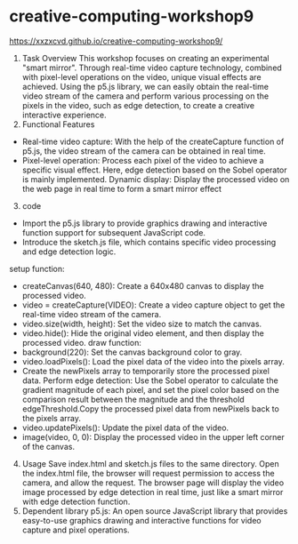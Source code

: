 # creative-computing-workshop9

https://xxzxcvd.github.io/creative-computing-workshop9/

1. Task Overview
This workshop focuses on creating an experimental "smart mirror". Through real-time video capture technology, combined with pixel-level operations on the video, unique visual effects are achieved. Using the p5.js library, we can easily obtain the real-time video stream of the camera and perform various processing on the pixels in the video, such as edge detection, to create a creative interactive experience.
2. Functional Features
- Real-time video capture: With the help of the createCapture function of p5.js, the video stream of the camera can be obtained in real time.
- Pixel-level operation: Process each pixel of the video to achieve a specific visual effect. Here, edge detection based on the Sobel operator is mainly implemented.
Dynamic display: Display the processed video on the web page in real time to form a smart mirror effect
3. code
  - Import the p5.js library to provide graphics drawing and interactive function support for subsequent JavaScript code.
  - Introduce the sketch.js file, which contains specific video processing and edge detection logic.
 
setup function:
 - createCanvas(640, 480): Create a 640x480 canvas to display the processed video.
 - video = createCapture(VIDEO): Create a video capture object to get the real-time video stream of the camera.
 - video.size(width, height): Set the video size to match the canvas.
 - video.hide(): Hide the original video element, and then display the processed video.
draw function:
 - background(220): Set the canvas background color to gray.
 - video.loadPixels(): Load the pixel data of the video into the pixels array.
 - Create the newPixels array to temporarily store the processed pixel data.
Perform edge detection: Use the Sobel operator to calculate the gradient magnitude of each pixel, and set the pixel color based on the comparison result between the magnitude and the threshold edgeThreshold.Copy the processed pixel data from newPixels back to the pixels array.
 - video.updatePixels(): Update the pixel data of the video.
 - image(video, 0, 0): Display the processed video in the upper left corner of the canvas.

4. Usage
Save index.html and sketch.js files to the same directory.
Open the index.html file, the browser will request permission to access the camera, and allow the request.
The browser page will display the video image processed by edge detection in real time, just like a smart mirror with edge detection function.
5. Dependent library
p5.js: An open source JavaScript library that provides easy-to-use graphics drawing and interactive functions for video capture and pixel operations.
